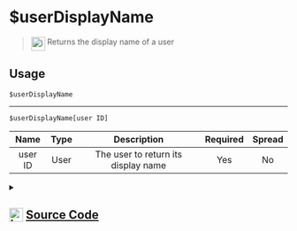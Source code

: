 # $userDisplayName
> <img align="top" src="https://upload.wikimedia.org/wikipedia/commons/thumb/e/e4/Infobox_info_icon.svg/160px-Infobox_info_icon.svg.png?20150409153300" alt="image" width="25" height="auto"> Returns the display name of a user
## Usage
```
$userDisplayName
```
---
```
$userDisplayName[user ID]
```
| Name | Type | Description | Required | Spread
| :---: | :---: | :---: | :---: | :---: |
user ID | User | The user to return its display name | Yes | No
<details>
<summary>
    
## <img align="top" src="https://cdn4.iconfinder.com/data/icons/iconsimple-logotypes/512/github-512.png" alt="image" width="25" height="auto">  [Source Code](https://github.com/tryforge/ForgeScript-V2/blob/main/src/native/userDisplayName.ts)
    
</summary>
    
```ts
import { ArgType, NativeFunction, Return } from "../structures"

export default new NativeFunction({
    name: "$userDisplayName",
    version: "1.0.0",
    description: "Returns the display name of a user",
    unwrap: true,
    args: [
        {
            name: "user ID",
            description: "The user to return its display name",
            required: true,
            rest: false,
            type: ArgType.User,
        },
    ],
    brackets: false,
    async execute(ctx, [user]) {
        return this.success((user ?? ctx.user)?.displayName)
    },
})

```
    
</details>